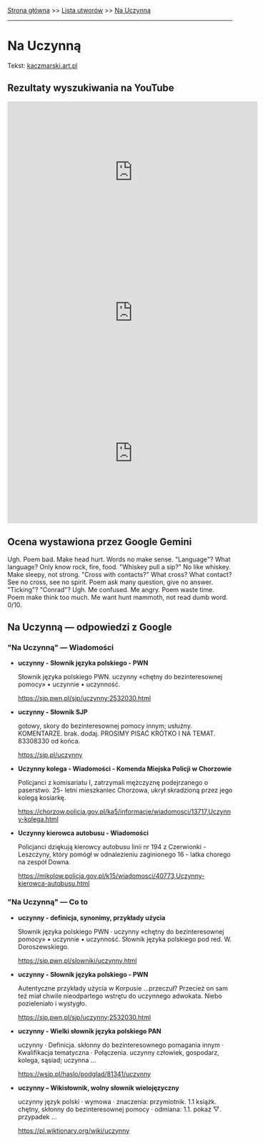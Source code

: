 [Strona główna](../index.md) >> [Lista utworów](../list.md) >> [Na Uczynną](326.md)

---

# Na Uczynną

Tekst: [kaczmarski.art.pl](https://www.kaczmarski.art.pl/tworczosc/wiersze/na-uczynna/)

## Rezultaty wyszukiwania na YouTube

<iframe width="560" height="315" src="https://www.youtube.com/embed/3_PaRYzdRj0?si=IdontcarewhotheIRSsendsImnotpayingtaxes" title="YouTube video player" frameborder="0" allow="accelerometer; autoplay; clipboard-write; encrypted-media; gyroscope; picture-in-picture; web-share" referrerpolicy="strict-origin-when-cross-origin" allowfullscreen></iframe>

<iframe width="560" height="315" src="https://www.youtube.com/embed/El7nz28ylPo?si=IdontcarewhotheIRSsendsImnotpayingtaxes" title="YouTube video player" frameborder="0" allow="accelerometer; autoplay; clipboard-write; encrypted-media; gyroscope; picture-in-picture; web-share" referrerpolicy="strict-origin-when-cross-origin" allowfullscreen></iframe>

<iframe width="560" height="315" src="https://www.youtube.com/embed/cyO786KOPMg?si=IdontcarewhotheIRSsendsImnotpayingtaxes" title="YouTube video player" frameborder="0" allow="accelerometer; autoplay; clipboard-write; encrypted-media; gyroscope; picture-in-picture; web-share" referrerpolicy="strict-origin-when-cross-origin" allowfullscreen></iframe>

## Ocena wystawiona przez Google Gemini

Ugh. Poem bad. Make head hurt. Words no make sense. "Language"? What language? Only know rock, fire, food. "Whiskey pull a sip?" No like whiskey. Make sleepy, not strong. "Cross with contacts?" What cross? What contact? See no cross, see no spirit. Poem ask many question, give no answer. "Ticking"? "Conrad"? Ugh. Me confused. Me angry. Poem waste time. Poem make think too much. Me want hunt mammoth, not read dumb word. 0/10.


## Na Uczynną — odpowiedzi z Google

### "Na Uczynną" — Wiadomości

- **uczynny - Słownik języka polskiego - PWN**

    Słownik języka polskiego PWN. uczynny «chętny do bezinteresownej pomocy» • uczynnie • uczynność. 

   <https://sjp.pwn.pl/sjp/uczynny;2532030.html>
- **uczynny - Słownik SJP**

    gotowy, skory do bezinteresownej pomocy innym; usłużny. KOMENTARZE. brak. dodaj. PROSIMY PISAĆ KRÓTKO I NA TEMAT. 83308330 od końca. 

   <https://sjp.pl/uczynny>
- **Uczynny kolega - Wiadomości - Komenda Miejska Policji w Chorzowie**

    Policjanci z komisariatu I, zatrzymali mężczyznę podejrzanego o paserstwo. 25- letni mieszkaniec Chorzowa, ukrył skradzioną przez jego kolegą kosiarkę. 

   <https://chorzow.policja.gov.pl/ka5/informacje/wiadomosci/13717,Uczynny-kolega.html>
- **Uczynny kierowca autobusu - Wiadomości**

    Policjanci dziękują kierowcy autobusu linii nr 194 z Czerwionki - Leszczyny, który pomógł w odnalezieniu zaginionego 16 - latka chorego na zespół Downa. 

   <https://mikolow.policja.gov.pl/k15/wiadomosci/40773,Uczynny-kierowca-autobusu.html>

### "Na Uczynną" — Co to

- **uczynny - definicja, synonimy, przykłady użycia**

    Słownik języka polskiego PWN · uczynny «chętny do bezinteresownej pomocy» • uczynnie • uczynność. Słownik języka polskiego pod red. W. Doroszewskiego. 

   <https://sjp.pwn.pl/slowniki/uczynny.html>
- **uczynny - Słownik języka polskiego - PWN**

    Autentyczne przykłady użycia w Korpusie …przeczuł? Przecież on sam też miał chwile nieodpartego wstrętu do uczynnego adwokata. Niebo pozieleniało i wystygło. 

   <https://sjp.pwn.pl/sjp/uczynny;2532030.html>
- **uczynny - Wielki słownik języka polskiego PAN**

    uczynny · Definicja. skłonny do bezinteresownego pomagania innym · Kwalifikacja tematyczna · Połączenia. uczynny człowiek, gospodarz, kolega, sąsiad; uczynna ... 

   <https://wsjp.pl/haslo/podglad/81341/uczynny>
- **uczynny – Wikisłownik, wolny słownik wielojęzyczny**

    uczynny język polski  · wymowa · znaczenia: przymiotnik. 1.1 książk. chętny, skłonny do bezinteresownej pomocy · odmiana: 1.1. pokaż ▽. przypadek ... 

   <https://pl.wiktionary.org/wiki/uczynny>

